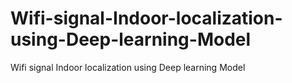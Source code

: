 # Wifi-signal-Indoor-localization-using-Deep-learning-Model
Wifi signal Indoor localization using Deep learning Model
